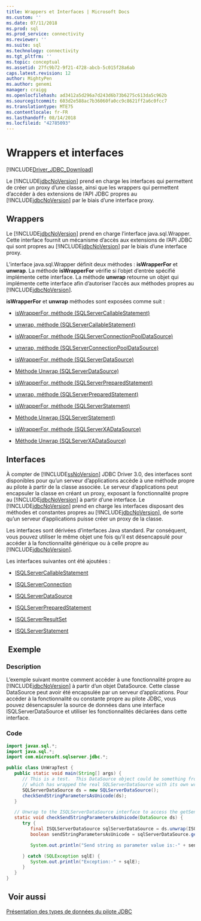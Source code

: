 ```yaml
---
title: Wrappers et Interfaces | Microsoft Docs
ms.custom: ''
ms.date: 07/11/2018
ms.prod: sql
ms.prod_service: connectivity
ms.reviewer: ''
ms.suite: sql
ms.technology: connectivity
ms.tgt_pltfrm: ''
ms.topic: conceptual
ms.assetid: 27fc9b72-9f21-4728-abcb-5c015f28a6ab
caps.latest.revision: 12
author: MightyPen
ms.author: genemi
manager: craigg
ms.openlocfilehash: ad3412a5d296a7d243d6b73b6275c613da5c962b
ms.sourcegitcommit: 603d2e588ac7b36060fa0cc9c8621ff2a6c0fcc7
ms.translationtype: MTE75
ms.contentlocale: fr-FR
ms.lasthandoff: 08/14/2018
ms.locfileid: "42785093"
---
```

# <a name="wrappers-and-interfaces"></a>Wrappers et interfaces

[!INCLUDE[Driver_JDBC_Download](../../includes/driver_jdbc_download.md)]

Le [!INCLUDE[jdbcNoVersion](../../includes/jdbcnoversion_md.md)] prend en charge les interfaces qui permettent de créer un proxy d’une classe, ainsi que les wrappers qui permettent d’accéder à des extensions de l’API JDBC propres au [!INCLUDE[jdbcNoVersion](../../includes/jdbcnoversion_md.md)] par le biais d’une interface proxy.

## <a name="wrappers"></a>Wrappers

Le [!INCLUDE[jdbcNoVersion](../../includes/jdbcnoversion_md.md)] prend en charge l’interface java.sql.Wrapper. Cette interface fournit un mécanisme d’accès aux extensions de l’API JDBC qui sont propres au [!INCLUDE[jdbcNoVersion](../../includes/jdbcnoversion_md.md)] par le biais d’une interface proxy.

L’interface java.sql.Wrapper définit deux méthodes : **isWrapperFor** et **unwrap**. La méthode **isWrapperFor** vérifie si l’objet d’entrée spécifié implémente cette interface. La méthode **unwrap** retourne un objet qui implémente cette interface afin d’autoriser l’accès aux méthodes propres au [!INCLUDE[jdbcNoVersion](../../includes/jdbcnoversion_md.md)].

**isWrapperFor** et **unwrap** méthodes sont exposées comme suit :

- [isWrapperFor, méthode &#40;SQLServerCallableStatement&#41;](../../connect/jdbc/reference/iswrapperfor-method-sqlservercallablestatement.md)

- [unwrap, méthode &#40;SQLServerCallableStatement&#41;](../../connect/jdbc/reference/unwrap-method-sqlservercallablestatement.md)

- [isWrapperFor, méthode &#40;SQLServerConnectionPoolDataSource&#41;](../../connect/jdbc/reference/iswrapperfor-method-sqlserverconnectionpooldatasource.md)

- [unwrap, méthode &#40;SQLServerConnectionPoolDataSource&#41;](../../connect/jdbc/reference/unwrap-method-sqlserverconnectionpooldatasource.md)

- [isWrapperFor, méthode &#40;SQLServerDataSource&#41;](../../connect/jdbc/reference/iswrapperfor-method-sqlserverdatasource.md)

- [Méthode Unwrap &#40;SQLServerDataSource&#41;](../../connect/jdbc/reference/unwrap-method-sqlserverdatasource.md)

- [isWrapperFor, méthode &#40;SQLServerPreparedStatement&#41;](../../connect/jdbc/reference/iswrapperfor-method-sqlserverpreparedstatement.md)

- [unwrap, méthode &#40;SQLServerPreparedStatement&#41;](../../connect/jdbc/reference/unwrap-method-sqlserverpreparedstatement.md)

- [isWrapperFor, méthode &#40;SQLServerStatement&#41;](../../connect/jdbc/reference/iswrapperfor-method-sqlserverstatement.md)

- [Méthode Unwrap &#40;SQLServerStatement&#41;](../../connect/jdbc/reference/unwrap-method-sqlserverstatement.md)

- [isWrapperFor, méthode &#40;SQLServerXADataSource&#41;](../../connect/jdbc/reference/iswrapperfor-method-sqlserverxadatasource.md)

- [Méthode Unwrap &#40;SQLServerXADataSource&#41;](../../connect/jdbc/reference/unwrap-method-sqlserverxadatasource.md)

## <a name="interfaces"></a>Interfaces

À compter de [!INCLUDE[ssNoVersion](../../includes/ssnoversion-md.md)] JDBC Driver 3.0, des interfaces sont disponibles pour qu’un serveur d’applications accède à une méthode propre au pilote à partir de la classe associée. Le serveur d’applications peut encapsuler la classe en créant un proxy, exposant la fonctionnalité propre au [!INCLUDE[jdbcNoVersion](../../includes/jdbcnoversion_md.md)] à partir d’une interface. Le [!INCLUDE[jdbcNoVersion](../../includes/jdbcnoversion_md.md)] prend en charge les interfaces disposant des méthodes et constantes propres au [!INCLUDE[jdbcNoVersion](../../includes/jdbcnoversion_md.md)], de sorte qu’un serveur d’applications puisse créer un proxy de la classe.

Les interfaces sont dérivées d’interfaces Java standard. Par conséquent, vous pouvez utiliser le même objet une fois qu’il est désencapsulé pour accéder à la fonctionnalité générique ou à celle propre au [!INCLUDE[jdbcNoVersion](../../includes/jdbcnoversion_md.md)].

Les interfaces suivantes ont été ajoutées :

- [ISQLServerCallableStatement](../../connect/jdbc/reference/isqlservercallablestatement-interface.md)

- [ISQLServerConnection](../../connect/jdbc/reference/isqlserverconnection-interface.md)

- [ISQLServerDataSource](../../connect/jdbc/reference/isqlserverdatasource-interface.md)

- [ISQLServerPreparedStatement](../../connect/jdbc/reference/isqlserverpreparedstatement-interface.md)

- [ISQLServerResultSet](../../connect/jdbc/reference/isqlserverresultset-interface.md)

- [ISQLServerStatement](../../connect/jdbc/reference/isqlserverstatement-interface.md)

## <a name="example"></a> Exemple

### <a name="description"></a>Description

L’exemple suivant montre comment accéder à une fonctionnalité propre au [!INCLUDE[jdbcNoVersion](../../includes/jdbcnoversion_md.md)] à partir d’un objet DataSource. Cette classe DataSource peut avoir été encapsulée par un serveur d’applications. Pour accéder à la fonctionnalité ou constante propre au pilote JDBC, vous pouvez désencapsuler la source de données dans une interface ISQLServerDataSource et utiliser les fonctionnalités déclarées dans cette interface.

### <a name="code"></a>Code

```java
import javax.sql.*;  
import java.sql.*;  
import com.microsoft.sqlserver.jdbc.*;  

public class UnWrapTest {  
   public static void main(String[] args) {  
      // This is a test.  This DataSource object could be something from an appserver
      // which has wrapped the real SQLServerDataSource with its own wrapper  
      SQLServerDataSource ds = new SQLServerDataSource();  
      checkSendStringParametersAsUnicode(ds);  
   }  

   // Unwrap to the ISQLServerDataSource interface to access the getSendStringParametersAsUnicode function  
   static void checkSendStringParametersAsUnicode(DataSource ds) {  
      try {  
         final ISQLServerDataSource sqlServerDataSource = ds.unwrap(ISQLServerDataSource.class);  
         boolean sendStringParametersAsUnicode = sqlServerDataSource.getSendStringParametersAsUnicode();  

         System.out.println("Send string as parameter value is:-" + sendStringParametersAsUnicode);  

      } catch (SQLException sqlE) {  
         System.out.println("Exception:-" + sqlE);  
      }  
   }  
}  
```

## <a name="see-also"></a> Voir aussi

[Présentation des types de données du pilote JDBC](../../connect/jdbc/understanding-the-jdbc-driver-data-types.md)

